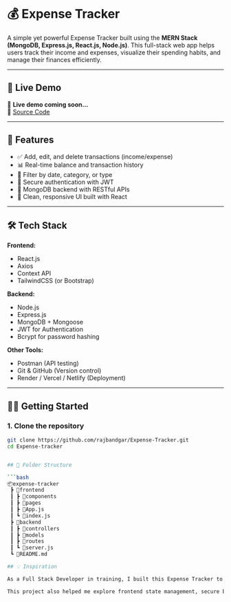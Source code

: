 # 💰 Expense Tracker

A simple yet powerful Expense Tracker built using the **MERN Stack (MongoDB, Express.js, React.js, Node.js)**. This full-stack web app helps users track their income and expenses, visualize their spending habits, and manage their finances efficiently.

---

## 🚀 Live Demo

🚧 **Live demo coming soon...**  
🔗 [Source Code](https://github.com/rajbandgar/Expense-Tracker.git)



---

## 🧠 Features

- ✅ Add, edit, and delete transactions (income/expense)
- 📊 Real-time balance and transaction history
- 📅 Filter by date, category, or type
- 🔐 Secure authentication with JWT
- 🧾 MongoDB backend with RESTful APIs
- 🎨 Clean, responsive UI built with React

---

## 🛠️ Tech Stack

**Frontend:**
- React.js
- Axios
- Context API
- TailwindCSS (or Bootstrap)

**Backend:**
- Node.js
- Express.js
- MongoDB + Mongoose
- JWT for Authentication
- Bcrypt for password hashing

**Other Tools:**
- Postman (API testing)
- Git & GitHub (Version control)
- Render / Vercel / Netlify (Deployment)

---

## 🧑‍💻 Getting Started

### 1. Clone the repository

```bash
git clone https://github.com/rajbandgar/Expense-Tracker.git
cd Expense-tracker


## 🧩 Folder Structure

```bash
📦expense-tracker
 ┣ 📂frontend
 ┃ ┣ 📂components
 ┃ ┣ 📂pages
 ┃ ┣ 📜App.js
 ┃ ┗ 📜index.js
 ┣ 📂backend
 ┃ ┣ 📂controllers
 ┃ ┣ 📂models
 ┃ ┣ 📂routes
 ┃ ┗ 📜server.js
 ┗ 📜README.md

## 💡 Inspiration

As a Full Stack Developer in training, I built this Expense Tracker to strengthen my understanding of the MERN stack, RESTful APIs, and authentication flows. Managing personal finances is a real-world problem, so I wanted to solve it with a clean, functional web app that also demonstrates my full-stack capabilities.  

This project also helped me explore frontend state management, secure backend APIs, and real-world deployment practices—all skills I'm excited to apply in professional settings.
